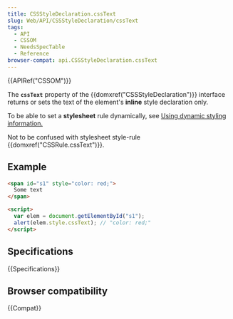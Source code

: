 ```yaml
---
title: CSSStyleDeclaration.cssText
slug: Web/API/CSSStyleDeclaration/cssText
tags:
  - API
  - CSSOM
  - NeedsSpecTable
  - Reference
browser-compat: api.CSSStyleDeclaration.cssText
---
```

{{APIRef("CSSOM")}}

The **`cssText`** property of the {{domxref("CSSStyleDeclaration")}} interface returns or sets the text of the element's **inline** style declaration only.

To be able to set a **stylesheet** rule dynamically, see [Using dynamic styling information.](/en-US/docs/Web/API/CSS_Object_Model/Using_dynamic_styling_information)

Not to be confused with stylesheet style-rule {{domxref("CSSRule.cssText")}}.

## Example

```html
<span id="s1" style="color: red;">
  Some text
</span>

<script>
  var elem = document.getElementById("s1");
  alert(elem.style.cssText); // "color: red;"
</script>
```

## Specifications

{{Specifications}}

## Browser compatibility

{{Compat}}
